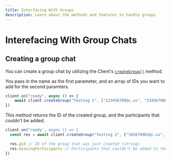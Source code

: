 ```yaml
---
title: Interfacing With Groups
description: Learn about the methods and features to handle groups
---
```


# Interefacing With Group Chats

## Creating a group chat

You can create a group chat by utilizing the Client's [`createGroup()`](https://docs.wwebjs.dev/Client.html#createGroup) method. 

You pass in the name as the first parameter, and an array of IDs you want to add for the second paramters.

```javascript
client.on("ready", async () => {
    await client.createGroup("Testing 1", ["123456789@c.us", "234567980@c.us"])
})
```

This method returns the ID of the created group, and the participants that couldn't be added.

```javascript
client.on("ready', async () => {
  const res = await client.createGroup("Testing 2", ["345678901@c.us", "987654321@c.us"])

  res.gid // ID of the group that was just created (string)
  res.missingParticipants // Participants that couldn't be added to the group, and the reason with more info ({[jid]: {}})
})
